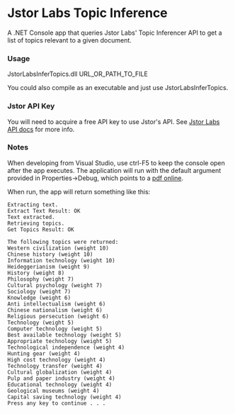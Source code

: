 # Jstor Labs Topic Inference
A .NET Console app that queries Jstor Labs' Topic Inferencer API to get a list of topics relevant to a given document.

### Usage
JstorLabsInferTopics.dll URL_OR_PATH_TO_FILE

You could also compile as an executable and just use JstorLabsInferTopics.

### Jstor API Key
You will need to acquire a free API key to use Jstor's API. See [Jstor Labs API docs](http://labs.jstor.org/api/docs/) for more info.

### Notes
When developing from Visual Studio, use ctrl-F5 to keep the console open after the app executes. The application will run with the default argument provided in Properties->Debug, which points to a [pdf online](http://labs.jstor.org/api/docs/).

When run, the app will return something like this:
```
Extracting text.
Extract Text Result: OK
Text extracted.
Retrieving topics.
Get Topics Result: OK

The following topics were returned:
Western civilization (weight 10)
Chinese history (weight 10)
Information technology (weight 10)
Heideggerianism (weight 9)
History (weight 8)
Philosophy (weight 7)
Cultural psychology (weight 7)
Sociology (weight 7)
Knowledge (weight 6)
Anti intellectualism (weight 6)
Chinese nationalism (weight 6)
Religious persecution (weight 6)
Technology (weight 5)
Computer technology (weight 5)
Best available technology (weight 5)
Appropriate technology (weight 5)
Technological independence (weight 4)
Hunting gear (weight 4)
High cost technology (weight 4)
Technology transfer (weight 4)
Cultural globalization (weight 4)
Pulp and paper industry (weight 4)
Educational technology (weight 4)
Geological museums (weight 4)
Capital saving technology (weight 4)
Press any key to continue . . .
```
